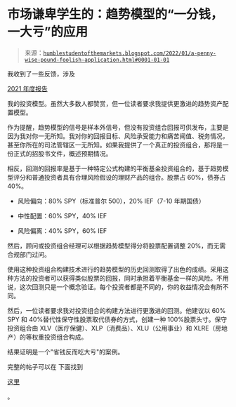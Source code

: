 <!--yml 

类别：未分类

日期：2024 年 05 月 18 日 01 时 49 分 35 秒

-->

# 市场谦卑学生的：趋势模型的“一分钱，一大亏”的应用

> 来源：[`humblestudentofthemarkets.blogspot.com/2022/01/a-penny-wise-pound-foolish-application.html#0001-01-01`](https://humblestudentofthemarkets.blogspot.com/2022/01/a-penny-wise-pound-foolish-application.html#0001-01-01)

我收到了一些反馈，涉及

[2021 年度报告](https://humblestudentofthemarkets.com/2021/12/27/a-2021-report-card/)

我的投资模型。虽然大多数人都赞赏，但一位读者要求我提供更激进的趋势资产配置模型。

作为提醒，趋势模型的信号是样本外信号，但没有投资组合回报可供发布，主要是因为我对你一无所知。我对你的回报目标、风险承受能力和痛苦阈值、税务情况，甚至你所在的司法管辖区一无所知。如果我提供了一个真正的投资组合，那将是一份正式的招股书文件，概述预期情况。

相反，回测的回报率是基于一种特定公式构建的平衡基金投资组合的，基于趋势模型评分和普通投资者具有合理风险假设的理财产品的组合。股票占 60%，债券占 40%。

+   风险偏向：80% SPY（标准普尔 500），20% IEF（7-10 年期国债）

+   中性配置：60% SPY，40% IEF

+   风险偏离：40% SPY，60% IEF

然后，顾问或投资组合经理可以根据趋势模型得分将股票配置调整 20%，而无需合规部门过问。

使用这种投资组合构建技术进行的趋势模型的历史回测取得了出色的成绩。采用这种方法的投资者可以获得类似股票的回报，同时承担着平衡基金一样的风险。不用说，这次回测只是一个概念验证。每个投资者都是不同的，你的收益情况会有所不同。

然后，一位读者要求我对投资组合的构建方法进行更激进的回测。他建议以 60% SPY 和 40%替代性保守性股票取代债券的方式，创建一种 100%股票头寸。保守投资组合由 XLV（医疗保健）、XLP（消费品）、XLU（公用事业）和 XLRE（房地产）的等权重投资组合构成。

结果证明是一个"省钱反而吃大亏"的案例。

完整的帖子可以在 下面找到

[这里](https://humblestudentofthemarkets.com/2022/01/03/a-penny-wise-pound-foolish-application-of-the-trend-model/)

。
